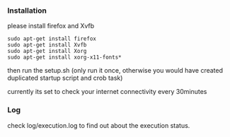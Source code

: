 ### Installation
please install firefox and Xvfb

```
sudo apt-get install firefox
sudo apt-get install Xvfb
sudo apt-get install Xorg
sudo apt-get install xorg-x11-fonts*
```

then run the setup.sh (only run it once, otherwise you would have created duplicated startup script and crob task)

currently its set to check your internet connectivity every 30minutes


### Log
check log/execution.log to find out about the execution status.

